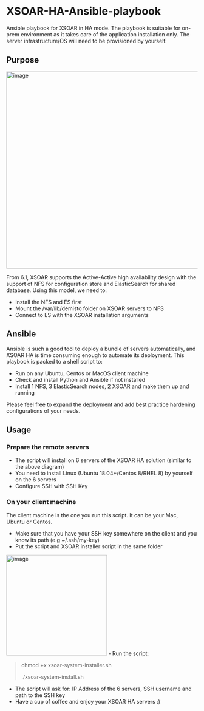 # XSOAR-HA-Ansible-playbook
Ansible playbook for XSOAR in HA mode. The playbook is suitable for on-prem environment as it takes care of the application installation only. The server infrastructure/OS will need to be provisioned by yourself.

## Purpose
<img width="520" alt="image" src="https://user-images.githubusercontent.com/41276379/137814717-a5cea4a4-45bd-4540-b2cd-7feab0add36c.png">

From 6.1, XSOAR supports the Active-Active high availability design with the support of NFS for configuration store and ElasticSearch for shared database. 
Using this model, we need to:
- Install the NFS and ES first
- Mount the /var/lib/demisto folder on XSOAR servers to NFS
- Connect to ES with the XSOAR installation arguments 

## Ansible
Ansible is such a good tool to deploy a bundle of servers automatically, and XSOAR HA is time consuming enough to automate its deployment. This playbook is packed to a shell script to:
- Run on any Ubuntu, Centos or MacOS client machine
- Check and install Python and Ansible if not installed
- Install 1 NFS, 3 ElasticSearch nodes, 2 XSOAR and make them up and running

Please feel free to expand the deployment and add best practice hardening configurations of your needs.

## Usage
### Prepare the remote servers
- The script will install on 6 servers of the XSOAR HA solution (similar to the above diagram)
- You need to install Linux (Ubuntu 18.04+/Centos 8/RHEL 8) by yourself on the 6 servers
- Configure SSH with SSH Key 

### On your client machine
The client machine is the one you run this script. It can be your Mac, Ubuntu or Centos. 
- Make sure that you have your SSH key somewhere on the client and you know its path (e.g ~/.ssh/my-key)
- Put the script and XSOAR installer script in the same folder
<img width="265" alt="image" src="https://user-images.githubusercontent.com/41276379/137814175-d2e7f37b-3548-4b4b-b9aa-2c39da839277.png">
- Run the script:

> chmod +x xsoar-system-installer.sh
> 
> ./xsoar-system-install.sh
> 
- The script will ask for: IP Address of the 6 servers, SSH username and path to the SSH key
- Have a cup of coffee and enjoy your XSOAR HA servers :)
